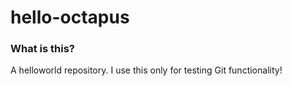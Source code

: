 hello-octapus
=============

### What is this?

A helloworld repository. I use this only for testing Git functionality!

